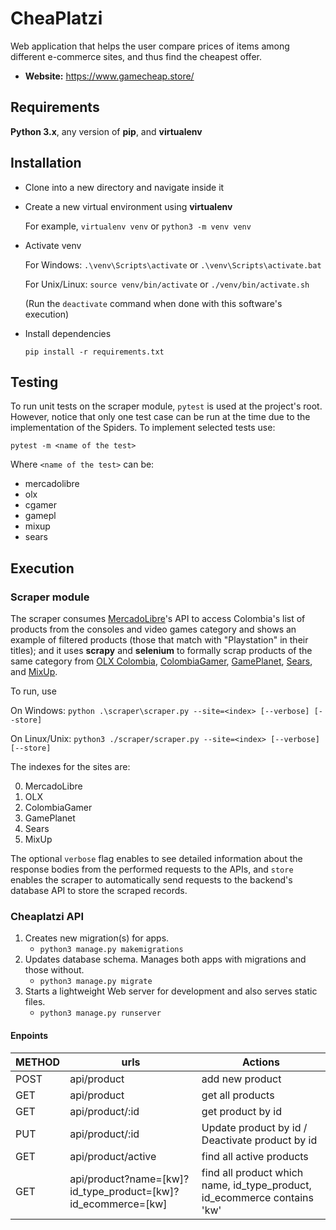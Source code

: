 # CheaPlatzi
Web application that helps the user compare prices of items among different e-commerce sites, and thus find the cheapest offer.

 * **Website:** https://www.gamecheap.store/


## Requirements

**Python 3.x**, any version of **pip**, and **virtualenv**


## Installation

- Clone into a new directory and navigate inside it

- Create a new virtual environment using **virtualenv**

    For example, `virtualenv venv` or   `python3 -m venv venv`



- Activate venv

    For Windows: `.\venv\Scripts\activate` or `.\venv\Scripts\activate.bat` 

    For Unix/Linux: `source venv/bin/activate` or `./venv/bin/activate.sh`

    (Run the `deactivate` command when done with this software's execution)

- Install dependencies

    `pip install -r requirements.txt`


## Testing

To run unit tests on the scraper module, `pytest` is used at the project's root. However, notice that only one test case can be run at the time due to the implementation of the Spiders. To implement selected tests use:

`pytest -m <name of the test>`

Where `<name of the test>` can be:

- mercadolibre
- olx
- cgamer
- gamepl
- mixup
- sears


## Execution


### Scraper module

The scraper consumes [MercadoLibre](https://www.mercadolibre.com/)'s API to access Colombia's list of products from the consoles and video games category and shows an example of filtered products (those that match with "Playstation" in their titles); and it uses **scrapy** and **selenium** to formally scrap products of the same category from [OLX Colombia](https://www.olx.com.co/), [ColombiaGamer](https://www.colombiagamer.com.co/), [GamePlanet](https://gameplanet.com), [Sears](https://www.sears.com.mx), and [MixUp](https://www.mixup.com.mx).

To run, use 

On Windows: `python .\scraper\scraper.py --site=<index> [--verbose] [--store]`

On Linux/Unix: `python3 ./scraper/scraper.py --site=<index> [--verbose] [--store]`

The indexes for the sites are:

0. MercadoLibre
1. OLX
2. ColombiaGamer
3. GamePlanet
4. Sears
5. MixUp

The optional `verbose` flag enables to see detailed information about the response bodies from the performed requests to the APIs, and `store` enables the scraper to automatically send requests to the backend's database API to store the scraped records.

### Cheaplatzi API

1. Creates new migration(s) for apps. 
    * `python3 manage.py makemigrations`
2. Updates database schema. Manages both apps with migrations and those without.
    * `python3 manage.py migrate`
3. Starts a lightweight Web server for development and also serves static files.
    * `python3 manage.py runserver`

#### Enpoints

|METHOD|urls|Actions|
|--|--|--|
|POST|api/product|add new product|
|GET|api/product|get all products|
|GET|api/product/:id|get product by id|
|PUT|api/product/:id|Update product by id / Deactivate product by id|
|GET|api/product/active|find all active products|
|GET|api/product?name=[kw]?id_type_product=[kw]?id_ecommerce=[kw]|find all product which name, id_type_product, id_ecommerce contains 'kw'|